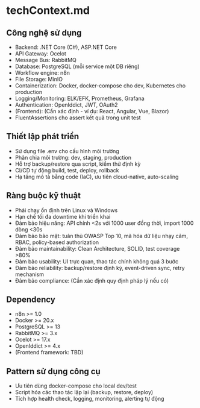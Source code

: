 # techContext.md

## Công nghệ sử dụng
- Backend: .NET Core (C#), ASP.NET Core
- API Gateway: Ocelot
- Message Bus: RabbitMQ
- Database: PostgreSQL (mỗi service một DB riêng)
- Workflow engine: n8n
- File Storage: MinIO
- Containerization: Docker, docker-compose cho dev, Kubernetes cho production
- Logging/Monitoring: ELK/EFK, Prometheus, Grafana
- Authentication: OpenIddict, JWT, OAuth2
- (Frontend): (Cần xác định - ví dụ: React, Angular, Vue, Blazor)
- FluentAssertions cho assert kết quả trong unit test

## Thiết lập phát triển
- Sử dụng file .env cho cấu hình môi trường
- Phân chia môi trường: dev, staging, production
- Hỗ trợ backup/restore qua script, kiểm thử định kỳ
- CI/CD tự động build, test, deploy, rollback
- Hạ tầng mô tả bằng code (IaC), ưu tiên cloud-native, auto-scaling

## Ràng buộc kỹ thuật
- Phải chạy ổn định trên Linux và Windows
- Hạn chế tối đa downtime khi triển khai
- Đảm bảo hiệu năng: API chính <2s với 1000 user đồng thời, import 1000 dòng <30s
- Đảm bảo bảo mật: tuân thủ OWASP Top 10, mã hóa dữ liệu nhạy cảm, RBAC, policy-based authorization
- Đảm bảo maintainability: Clean Architecture, SOLID, test coverage >80%
- Đảm bảo usability: UI trực quan, thao tác chính không quá 3 bước
- Đảm bảo reliability: backup/restore định kỳ, event-driven sync, retry mechanism
- Đảm bảo compliance: (Cần xác định quy định pháp lý nếu có)

## Dependency
- n8n >= 1.0
- Docker >= 20.x
- PostgreSQL >= 13
- RabbitMQ >= 3.x
- Ocelot >= 17.x
- OpenIddict >= 4.x
- (Frontend framework: TBD)

## Pattern sử dụng công cụ
- Ưu tiên dùng docker-compose cho local dev/test
- Script hóa các thao tác lặp lại (backup, restore, deploy)
- Tích hợp health check, logging, monitoring, alerting tự động 